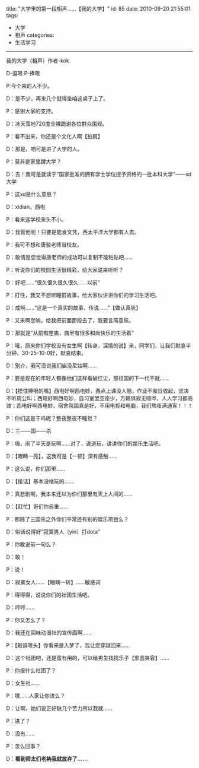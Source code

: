 title: "大学里的第一段相声……【我的大学】"
id: 85
date: 2010-09-20 21:55:01
tags: 
- 大学
- 相声
categories: 
- 生活学习
---

我的大学（相声）作者-kok

D-逗哏 P-捧哏

P:今个来的人不少。

D：是不少，再来几个就得坐咱这桌子上了。

P：感谢大家的支持。

D：冰天雪地720度全裸跪谢各位群众围观。<!--more-->

P：看不出来，你还是个文化人啊【拍肩】

D：那是，咱可是进了大学的人。

P：莫非是家里蹲大学？

D：去！我可是就读于“国家批准的拥有学士学位授予资格的一批本科大学”——xd大学

P：这xd是什么意思？

D：xidian，西电

P：看来这学校来头不小。

D：我管他呢！只要是能发文凭，西太平洋大学都有人去。

P：我可不想和唐骏老师当校友。

D：敢情是您觉得唐老师的成功可以复制不能粘贴吧……

P：听说你们的校园生活很精彩，给大家说来听听？

D：好吧……“很久很久很久很久……以前”

P：打住，我又不想听睡前故事，给大家伙讲讲你们的学习生活吧。

D：成啊……“这是一个真实的故事，传说……”【做认真状】

P：又来啊您呐，给我把前面那段去了，我要言简意赅。

D：那就是“从前有座庙，庙里有很多和尚快乐的生活着”

P：哦，原来你们学校没有女生啊【转身，深情的说】来，同学们，让我们默哀半分钟，30-25-10-0好，默哀结束。

D：别介，我可没说我们庙没尼姑啊……

P：要是现在的年轻人都像他们这样看破红尘，那祖国的下一代不就……

D：【捂住捧哏的嘴】西电好啊西电妙，西点上课没人翘，作业不催自收起，坚决不听周公叫；西电好啊西电妙，自习室里空座少，万籁俱寂无喧哗，人人学习都高效；西电好啊西电妙，宿舍氛围真是好，不用电视和电脑，我们熬夜满通宵！！！

P：你们这是干吗呢？整夜整夜不睡觉？

D：三——国——杀

P：嗨，闹了半天是玩啊……对了，说道玩，讲讲你们的娱乐生活吧。

D：【眼睛一亮】，这我可是【一顿】深有感触……

P：这么说，你们那里……

D：【接话】基本没啥玩的……

P：真悲剧啊，我本来还以为你们那里有天上人间的……

D：【赶忙】哥们你自重……

P：那除了三国杀之外你们平常还有别的娱乐项目么？

D：俗话说得好“寂寞男人（yin）打dota”

P：你敢说前一句么？

D：敢！

P：说！

D：寂寞女人……【眼睛一转】……敏感词

P：得得得，说说你们的社团生活吧。

D：哼哼……

P：你又怎么了？

D：我还在回味动漫社的宣传画啊……

P：【敲逗哏头】你看来是入梦了，我让您穿越回来……

D：这个社团吧，还是蛮有用的，可以给男生找找乐子【邪恶笑容】……

P：你报什么社团了？

D：女生社……

P：噗……人家让你进么？

D：让啊，她们说正好缺几个苦力所以我就……

P：进了？

D：没有……

P：怎么回事？

D：**看到师太们老衲我就放弃了……**